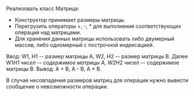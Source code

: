 Реализовать класс Матрица:
* Конструктор принимает размеры матрицы.
* Перегрузить операторы +, -, * для выполнения соответствующих операций над матрицами.
* Для хранения данных матрицы использовать либо двумерный массив, либо одномерный с построчной индексацией.

Ввод: W1, H1 -- размер матрицы A, W2, H2 -- размер матрицы B. Далее W1*H1 чисел -- содержимое матрицы A, W2*H2 чисел -- содержимое матрицы B.
Вывод: A + B, A - B, A * B.

В случае несовпадения размеров матриц для операции нужно вывести сообщение о невозможности операции.

